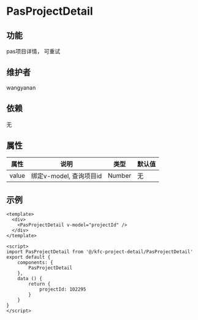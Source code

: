 # PasProjectDetail

## 功能
pas项目详情， 可重试

## 维护者
wangyanan

## 依赖
无

## 属性

| 属性        | 说明                                        | 类型   | 默认值 |
| ----------- | ------------------------------------------ | ------- | ------ |
| value       | 绑定v-model, 查询项目id | Number | 无   |

## 示例
```
<template>
  <div>
    <PasProjectDetail v-model="projectId" />
  </div>
</template>

<script>
import PasProjectDetail from '@/kfc-project-detail/PasProjectDetail'
export default {
	components: {
		PasProjectDetail
	},
	data () {
		return {
			projectId: 102295
		}
	}
}
</script>
```